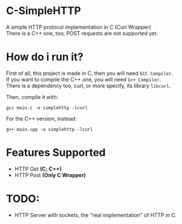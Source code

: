# C-SimpleHTTP
A simple HTTP protocol implementation in C (Curl Wrapper)  
There is a C++ one, too; POST requests are not supported yet.

# How do i run it?
First of all, this project is made in C, then you will need `GCC Compiler`.  
If you want to compile the C++ one, you will need `G++ Compiler`.  
There is a dependency too, curl, or more specify, its library `libcurl`.  

Then, compile it with:  
```
gcc main.c -o simplehttp -lcurl
```

For the C++ version, instead:
```
g++ main.cpp -o simplehttp -lcurl
```

# Features Supported
- HTTP Get **(C; C++)**
- HTTP Post **(Only C Wrapper)**

# TODO:
- HTTP Server with sockets, the "real implementation" of HTTP in C.
